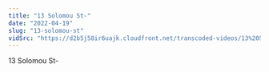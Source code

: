 ```yaml
---
title: "13 Solomou St-"
date: "2022-04-19"
slug: "13-solomou-st"
vidSrc: "https://d2b5j58ir6uajk.cloudfront.net/transcoded-videos/13%20Solomou%20St-.mp4"
---
```


13 Solomou St-
